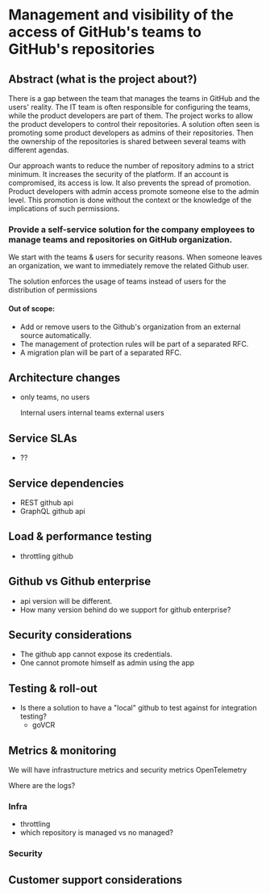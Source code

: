 [//]: # (based on https://blog.pragmaticengineer.com/scaling-engineering-teams-via-writing-things-down-rfcs/)
# Management and visibility of the access of GitHub's teams to GitHub's repositories


## Abstract (what is the project about?)
[//]: # (write down all the details that will help one to understand the context around the discussion)
There is a gap between the team that manages the teams in GitHub and the users' reality.
The IT team is often responsible for configuring the teams, while the product developers are part of them.
The project works to allow the product developers to control their repositories.
A solution often seen is promoting some product developers as admins of their repositories.
Then the ownership of the repositories is shared between several teams with different agendas.

Our approach wants to reduce the number of repository admins to a strict minimum.
It increases the security of the platform.
If an account is compromised, its access is low.
It also prevents the spread of promotion.
Product developers with admin access promote someone else to the admin level.
This promotion is done without the context or the knowledge of the implications of such permissions.

### Provide a self-service solution for the company employees to manage teams and repositories on GitHub organization.

We start with the teams & users for security reasons.
When someone leaves an organization, we want to immediately remove the related Github user.

The solution enforces the usage of teams instead of users for the distribution of permissions


#### Out of scope: 
- Add or remove users to the Github's organization from an external source automatically.
- The management of protection rules will be part of a separated RFC.
- A migration plan will be part of a separated RFC.




[//]: # (2. Enforce company rules for security purposes and compliance in particular:)
[//]: # (   1. Audit and traceability of the activities on the github organization.)

## Architecture changes
* only teams, no users
 
  Internal users
  internal teams
  external users

## Service SLAs
- ??

## Service dependencies

- REST github api
- GraphQL github api

## Load & performance testing
- throttling github

## Github vs Github enterprise
- api version will be different.
- How many version behind do we support for github enterprise?

## Security considerations
- The github app cannot expose its credentials.
- One cannot promote himself as admin using the app

## Testing & roll-out
- Is there a solution to have a "local" github to test against for integration testing?
  - goVCR

## Metrics & monitoring
We will have infrastructure metrics and security metrics
OpenTelemetry

Where are the logs?
### Infra
- throttling
- which repository is managed vs no managed?

### Security


## Customer support considerations
